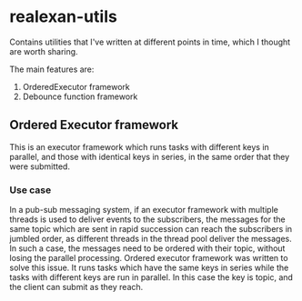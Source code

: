 # realexan-utils
Contains utilities that I've written at different points in time, which I thought are worth sharing.

The main features are:
1. OrderedExecutor framework
2. Debounce function framework

## Ordered Executor framework
This is an executor framework which runs tasks with different keys in parallel, and those with identical keys in series, in the same order that they were submitted.

### Use case

In a pub-sub messaging system, if an executor framework with multiple threads is used to deliver events to the subscribers, the messages for the same topic which are sent in rapid succession can reach the subscribers in jumbled order, as different threads in the thread pool deliver the messages. In such a case, the messages need to be ordered with their topic, without losing the parallel processing. Ordered executor framework was written to solve this issue. It runs tasks which have the same keys in series while the tasks with different keys are run in parallel. In this case the key is topic, and the client can submit as they reach.
